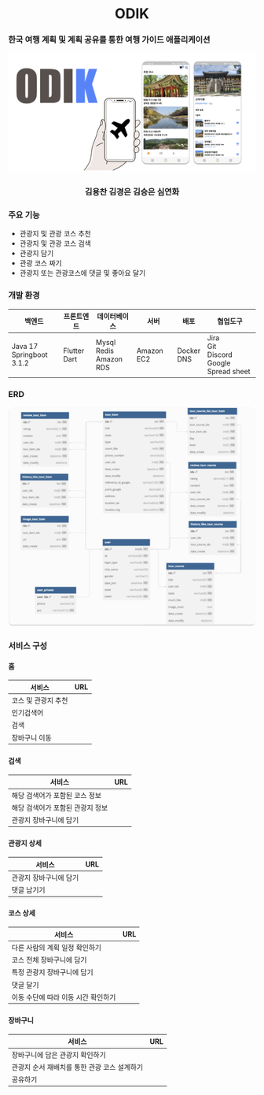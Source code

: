 # <center> ODIK </center>
### 한국 여행 계획 및 계획 공유를 통한 여행 가이드 애플리케이션
![intro.png](intro.png)
### <center>김용찬 김경은 김승은 심연화</center>


### 주요 기능
- 관광지 및 관광 코스 추천
- 관광지 및 관광 코스 검색
- 관광지 담기
- 관광 코스 짜기
- 관광지 또는 관광코스에 댓글 및 좋아요 달기

### 개발 환경
| 백엔드                          | 프론트엔드                 | 데이터베이스                         | 서버         | 배포             | 협업도구                                              |
|------------------------------|-----------------------|--------------------------------|------------|----------------|---------------------------------------------------|
| Java 17<br/>Springboot 3.1.2 | Flutter<br/>Dart<br/> | Mysql<br/>Redis<br/>Amazon RDS | Amazon EC2 | Docker<br/>DNS | Jira<br/> Git<br/>Discord<br/>Google Spread sheet |

### ERD 
![erd.png](erd.png)

### 서비스 구성
#### 홈
| 서비스         | URL |
|-------------|-----|
| 코스 및 관광지 추천 |     |
| 인기검색어       |     |
| 검색          |     |
| 장바구니 이동     |     |
###
#### 검색
| 서비스                | URL |
|--------------------|-----|
| 해당 검색어가 포함된 코스 정보  |     |
| 해당 검색어가 포함된 관광지 정보 |     |
| 관광지 장바구니에 담기       |     |
###
#### 관광지 상세
| 서비스          | URL |
|--------------|-----|
| 관광지 장바구니에 담기 |     |
| 댓글 남기기       |     |
###
#### 코스 상세
| 서비스               |URL|
|-------------------|-----|
| 다른 사람의 계획 일정 확인하기 | |
| 코스 전체 장바구니에 담기    | |
| 특정 관광지 장바구니에 담기   | |
| 댓글 달기 | |
|이동 수단에 따라 이동 시간 확인하기| |

###
#### 장바구니
| 서비스                       |URL|
|---------------------------|-----|
| 장바구니에 담은 관광지 확인하기         ||
| 관광지 순서 재배치를 통한 관광 코스 설계하기 ||
| 공유하기                      ||



